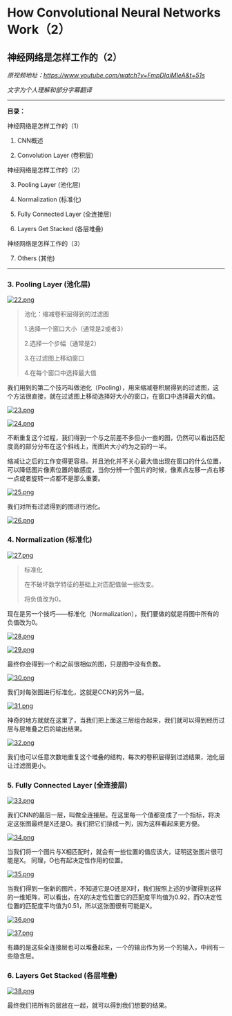 # How Convolutional Neural Networks Work（2）

## 神经网络是怎样工作的（2）

*原视频地址：https://www.youtube.com/watch?v=FmpDIaiMIeA&t=51s*

*文字为个人理解和部分字幕翻译*

----------

**目录：**

神经网络是怎样工作的（1）

1. CNN概述

2. Convolution Layer (卷积层)

神经网络是怎样工作的（2）

3. Pooling Layer (池化层)

4. Normalization (标准化)

5. Fully Connected Layer (全连接层)

6. Layers Get Stacked (各层堆叠)

神经网络是怎样工作的（3）

7. Others (其他)

----------

### 3. Pooling Layer (池化层)

[![22.png](https://i.loli.net/2018/06/04/5b1537b709a16.png)](https://i.loli.net/2018/06/04/5b1537b709a16.png)

> 池化：缩减卷积层得到的过滤图
> 
> 1.选择一个窗口大小（通常是2或者3）
> 	
> 2.选择一个步幅（通常是2）
> 	
> 3.在过滤图上移动窗口
> 	
> 4.在每个窗口中选择最大值

我们用到的第二个技巧叫做池化（Pooling），用来缩减卷积层得到的过滤图，这个方法很直接，就在过滤图上移动选择好大小的窗口，在窗口中选择最大的值。

[![23.png](https://i.loli.net/2018/06/04/5b1537b3d003e.png)](https://i.loli.net/2018/06/04/5b1537b3d003e.png)

[![24.png](https://i.loli.net/2018/06/04/5b1537b60569b.png)](https://i.loli.net/2018/06/04/5b1537b60569b.png)

不断重复这个过程，我们得到一个与之前差不多但小一些的图，仍然可以看出匹配度高的部分分布在这个斜线上，而图片大小约为之前的一半。

缩减让之后的工作变得更容易。并且池化并不关心最大值出现在窗口的什么位置，可以降低图片像素位置的敏感度，当你分辨一个图片的时候，像素点左移一点右移一点或者旋转一点都不是那么重要。

[![25.png](https://i.loli.net/2018/06/04/5b1537b831214.png)](https://i.loli.net/2018/06/04/5b1537b831214.png)

我们对所有过滤得到的图进行池化。

[![26.png](https://i.loli.net/2018/06/04/5b1537b73e8ab.png)](https://i.loli.net/2018/06/04/5b1537b73e8ab.png)

### 4. Normalization (标准化)

[![27.png](https://i.loli.net/2018/06/04/5b154c6119680.png)](https://i.loli.net/2018/06/04/5b154c6119680.png)

> 标准化
> 
> 在不破坏数学特征的基础上对匹配值做一些改变。
> 
> 将负值改为0。

现在是另一个技巧——标准化（Normalization），我们要做的就是将图中所有的负值改为0。

[![28.png](https://i.loli.net/2018/06/04/5b1537b76e99d.png)](https://i.loli.net/2018/06/04/5b1537b76e99d.png)

[![29.png](https://i.loli.net/2018/06/04/5b1537b947ddf.png)](https://i.loli.net/2018/06/04/5b1537b947ddf.png)

最终你会得到一个和之前很相似的图，只是图中没有负数。

[![30.png](https://i.loli.net/2018/06/04/5b1537b843189.png)](https://i.loli.net/2018/06/04/5b1537b843189.png)

我们对每张图进行标准化，这就是CCN的另外一层。

[![31.png](https://i.loli.net/2018/06/04/5b154db451237.png)](https://i.loli.net/2018/06/04/5b154db451237.png)

神奇的地方就就在这里了，当我们把上面这三层组合起来，我们就可以得到经历过层与层堆叠之后的输出结果。

[![32.png](https://i.loli.net/2018/06/04/5b154db55e7bc.png)](https://i.loli.net/2018/06/04/5b154db55e7bc.png)

我们也可以任意次数地重复这个堆叠的结构，每次的卷积层得到过滤结果，池化层让过滤图更小。

### 5. Fully Connected Layer (全连接层)

[![33.png](https://i.loli.net/2018/06/04/5b154db37e2aa.png)](https://i.loli.net/2018/06/04/5b154db37e2aa.png)

我们CNN的最后一层，叫做全连接层。在这里每一个值都变成了一个指标，将决定这张图最终是X还是O。我们把它们排成一列，因为这样看起来更方便。

[![34.png](https://i.loli.net/2018/06/04/5b154db587008.png)](https://i.loli.net/2018/06/04/5b154db587008.png)

当我们将一个图片与X相匹配时，就会有一些位置的值应该大，证明这张图片很可能是X。
同理，O也有起决定性作用的位置。

[![35.png](https://i.loli.net/2018/06/04/5b154db5803f2.png)](https://i.loli.net/2018/06/04/5b154db5803f2.png)

当我们得到一张新的图片，不知道它是O还是X时，我们按照上述的步骤得到这样的一维矩阵，可以看出，在X的决定性位置它的匹配度平均值为0.92，而O决定性位置的匹配度平均值为0.51，所以这张图很有可能是X。

[![36.png](https://i.loli.net/2018/06/04/5b154db3da606.png)](https://i.loli.net/2018/06/04/5b154db3da606.png)

[![37.png](https://i.loli.net/2018/06/04/5b154db3c8bb8.png)](https://i.loli.net/2018/06/04/5b154db3c8bb8.png)

有趣的是这些全连接层也可以堆叠起来，一个的输出作为另一个的输入，中间有一些隐含层。

### 6. Layers Get Stacked (各层堆叠)

[![38.png](https://i.loli.net/2018/06/04/5b154db592c44.png)](https://i.loli.net/2018/06/04/5b154db592c44.png)

最终我们把所有的层放在一起，就可以得到我们想要的结果。



